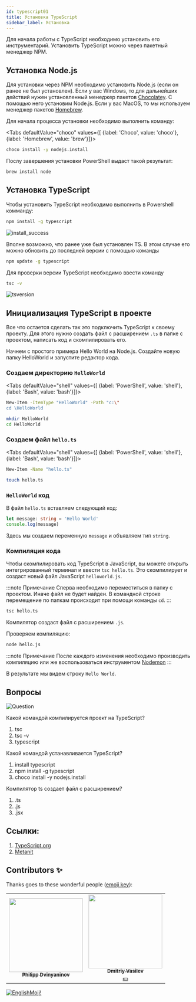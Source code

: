 ```yaml
---
id: typescript01
title: Установка TypeScript
sidebar_label: Установка
---
```


Для начала работы с TypeScript необходимо установить его инструментарий. Установить TypeScript можно через пакетный менеджер NPM.

## Установка Node.js

Для установки через NPM необходимо установить Node.js (если он ранее не был установлен). Если у вас Windows, то для дальнейших действий нужен установленный менеджер пакетов [Chocolatey](https://www.jscamp.app/ru/docs/start00/#%D1%83%D1%81%D1%82%D0%B0%D0%BD%D0%BE%D0%B2%D0%BA%D0%B0-chocolatey). С помощью него установим Node.js. Если у вас MacOS, то мы используем менеджер пакетов [Homebrew](https://www.jscamp.app/ru/docs/start00_2#homebrew).

Для начала процесса установки необходимо выполнить команду:

<Tabs
defaultValue="choco"
values={[ {label: 'Choco', value: 'choco'}, {label: 'Homebrew', value: 'brew'}]}>

<TabItem value="choco">

```bash
choco install -y nodejs.install
```

Послу завершения установки PowerShell выдаст такой результат:

</TabItem>

<TabItem value="brew">

```bash
brew install node
```

</TabItem>
</Tabs>

## Установка TypeScript

Чтобы установить TypeScript необходимо выполнить в Powershell комманду:

```bash npm2yarn
npm install -g typescript
```

![install_success](/img/typescript/01/install.png)

Вполне возможно, что ранее уже был установлен TS. В этом случае его можно обновить до последней версии с помощью команды

```bash
npm update -g typescript
```

Для проверки версии TypeScript необходимо ввести команду

```bash
tsc -v
```

![tsversion](/img/typescript/01/version.png)

## Инициализация TypeScript в проекте

Все что остается сделать так это подключить TypeScript к своему проекту. Для этого нужно создать файл с расширением `.ts` в папке с проектом, написать код и скомпилировать его.

Начнем с простого примера Hello World на Node.js. Создайте новую папку HelloWorld и запустите редактор кода.

### Создаем директорию `HelloWorld`

<Tabs
defaultValue="shell"
values={[ {label: 'PowerShell', value: 'shell'}, {label: 'Bash', value: 'bash'}]}>

<TabItem value="shell">

```bash
New-Item -ItemType "HelloWorld" -Path "c:\"
cd \HelloWorld
```

</TabItem>

<TabItem value="bash">

```bash
mkdir HelloWorld
cd HelloWorld
```

</TabItem>
</Tabs>

### Создаем файл `hello.ts`

<Tabs
defaultValue="shell"
values={[ {label: 'PowerShell', value: 'shell'}, {label: 'Bash', value: 'bash'}]}>

<TabItem value="shell">

```bash
New-Item -Name "hello.ts"
```

</TabItem>

<TabItem value="bash">

```bash
touch hello.ts
```

</TabItem>
</Tabs>

### `HelloWorld` код

В файл `hello.ts` вставляем следующий код:

```ts title="HelloWorld/hello.ts"
let message: string = 'Hello World'
console.log(message)
```

Здесь мы создаем переменную `message` и объявляем тип `string`.

### Компиляция кода

Чтобы скомпилировать код TypeScript в JavaScript, вы можете открыть интегрированный терминал и ввести `tsc hello.ts`. Это скомпилирует и создаст новый файл JavaScript `helloworld.js`.

:::note Примечание
Сперва необходимо переместиться в папку с проектом. Иначе файл не будет найден. В командной строке перемещение по папкам происходит при помощи команды `cd`.
:::

```bash
tsc hello.ts
```

Компилятор создаст файл с расширением `.js`.

Проверяем компиляцию:

```bash npm2yarn
node hello.js
```

:::note Примечание
После каждого изменения необходимо производить компиляцию или же воспользоваться инструментом [Nodemon](https://www.npmjs.com/package/nodemon)
:::

В результате мы видем строку `Hello World`.

## Вопросы

![Question](https://media.giphy.com/media/l0HlRnAWXxn0MhKLK/giphy.gif)

Какой командой компилируется проект на TypeScript?

1. tsc
2. tsc -v
3. typescript

Какой командой устанавливается TypeScript?

1. install typescript
2. npm install -g typescript
3. choco install -y nodejs.install

Компилятор ts создает файл с расширением?

1. .ts
2. .js
3. .jsx

## Ссылки:

1.  [TypeScript.org](https://www.typescriptlang.org/#installation)
2.  [Metanit](https://metanit.com/web/typescript/1.2.php)

## Contributors ✨

Thanks goes to these wonderful people ([emoji key](https://allcontributors.org/docs/en/emoji-key)):

<!-- ALL-CONTRIBUTORS-LIST:START - Do not remove or modify this section -->
<!-- prettier-ignore-start -->
<!-- markdownlint-disable -->
<table>
  <tr>
    <td align="center"><a href="https://github.com/FELiX-RN"><img src="https://avatars0.githubusercontent.com/u/72006627?v=4?s=200" width="200px;" alt=""/><br /><sub><b>Philipp Dvinyaninov</b></sub></a><br /><a href="https://github.com/gHashTag/react-native-village/commits?author=FELiX-RN" title="Documentation">  </a></td>
    <td align="center"><a href="https://fullstackserverless.github.io/"><img src="https://avatars0.githubusercontent.com/u/6774813?v=4?s=200" width="200px;" alt=""/><br /><sub><b>Dmitriy Vasilev</b></sub></a><br /><a href="#financial-gHashTag" title="Financial">💵</a></td>
  </tr>
</table>

<!-- markdownlint-restore -->
<!-- prettier-ignore-end -->

<!-- ALL-CONTRIBUTORS-LIST:END -->

[![EnglishMoji!](/img/logo/englishmoji.png)](https://apps.apple.com/kz/app/englishmoji/id6450254885)
